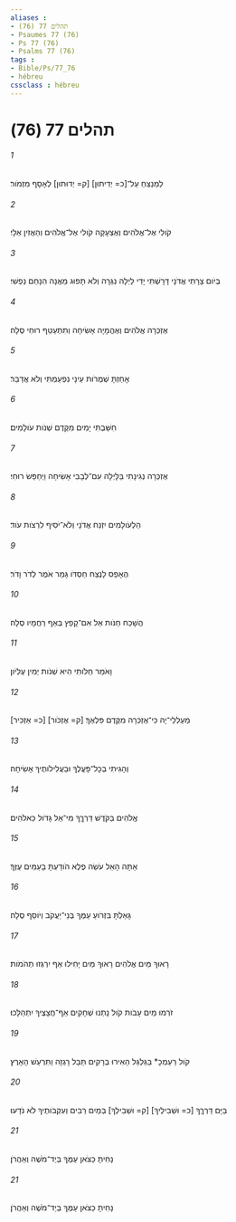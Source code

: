 ```yaml
---
aliases : 
- תהלים 77 (76)
- Psaumes 77 (76)
- Ps 77 (76)
- Psalms 77 (76)
tags : 
- Bible/Ps/77_76
- hébreu
cssclass : hébreu
---
```


# תהלים 77 (76)

###### 1
לַמְנַצֵּחַ עַל־[כ= יְדִיתוּן] [ק= יְדוּתוּן] לְאָסָף מִזְמֹור׃
###### 2
קֹולִי אֶל־אֱלֹהִים וְאֶצְעָקָה קֹולִי אֶל־אֱלֹהִים וְהַאֲזִין אֵלָי׃
###### 3
בְּיֹום צָרָתִי אֲדֹנָי דָּרָשְׁתִּי יָדִי לַיְלָה נִגְּרָה וְלֹא תָפוּג מֵאֲנָה הִנָּחֵם נַפְשִׁי׃
###### 4
אֶזְכְּרָה אֱלֹהִים וְאֶהֱמָיָה אָשִׂיחָה וְתִתְעַטֵּף רוּחִי סֶלָה׃
###### 5
אָחַזְתָּ שְׁמֻרֹות עֵינָי נִפְעַמְתִּי וְלֹא אֲדַבֵּר׃
###### 6
חִשַּׁבְתִּי יָמִים מִקֶּדֶם שְׁנֹות עֹולָמִים׃
###### 7
אֶזְכְּרָה נְגִינָתִי בַּלָּיְלָה עִם־לְבָבִי אָשִׂיחָה וַיְחַפֵּשׂ רוּחִי׃
###### 8
הַלְעֹולָמִים יִזְנַח אֲדֹנָי וְלֹא־יֹסִיף לִרְצֹות עֹוד׃
###### 9
הֶאָפֵס לָנֶצַח חַסְדֹּו גָּמַר אֹמֶר לְדֹר וָדֹר׃
###### 10
הֲשָׁכַח חַנֹּות אֵל אִם־קָפַץ בְּאַף רַחֲמָיו סֶלָה׃
###### 11
וָאֹמַר חַלֹּותִי הִיא שְׁנֹות יְמִין עֶלְיֹון׃
###### 12
[כ= אַזְכִּיר] [ק= אֶזְכֹּור] מַעַלְלֵי־יָהּ כִּי־אֶזְכְּרָה מִקֶּדֶם פִּלְאֶךָ׃
###### 13
וְהָגִיתִי בְכָל־פָּעֳלֶךָ וּבַעֲלִילֹותֶיךָ אָשִׂיחָה׃
###### 14
אֱלֹהִים בַּקֹּדֶשׁ דַּרְךֶּךָ מִי־אֵל גָּדֹול כֵּאלֹהִים׃
###### 15
אַתָּה הָאֵל עֹשֵׂה פֶלֶא הֹודַעְתָּ בָעַמִּים עֻזֶּךָ׃
###### 16
גָּאַלְתָּ בִּזְרֹועַ עַמֶּךָ בְּנֵי־יַעֲקֹב וְיֹוסֵף סֶלָה׃
###### 17
רָאוּךָ מַּיִם אֱלֹהִים רָאוּךָ מַּיִם יָחִילוּ אַף יִרְגְּזוּ תְהֹמֹות׃
###### 18
זֹרְמוּ מַיִם עָבֹות קֹול נָתְנוּ שְׁחָקִים אַף־חֲצָצֶיךָ יִתְהַלָּכוּ׃
###### 19
קֹול רַעַמְכָ* בַּגַּלְגַּל הֵאִירוּ בְרָקִים תֵּבֵל רָגְזָה וַתִּרְעַשׁ הָאָרֶץ׃
###### 20
בַּיָּם דַּרְךֶּךָ [כ= וּשְׁבִילֶיךָ] [ק= וּשְׁבִילְךָ] בְּמַיִם רַבִּים וְעִקְּבֹותֶיךָ לֹא נֹדָעוּ׃
###### 21
נָחִיתָ כַצֹּאן עַמֶּךָ בְּיַד־מֹשֶׁה וְאַהֲרֹן׃
###### 21
נָחִיתָ כַצֹּאן עַמֶּךָ בְּיַד־מֹשֶׁה וְאַהֲרֹן׃

